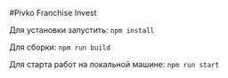 #Pivko Franchise Invest

Для установки запустить:
`npm install`

Для сборки:
`npm run build`

Для старта работ на локальной машине:
`npm run start`
